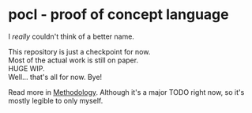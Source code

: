 # pocl - proof of concept language

I _really_ couldn't think of a better name.

This repository is just a checkpoint for now.  
Most of the actual work is still on paper.  
HUGE WIP.  
Well... that's all for now. Bye!

Read more in [Methodology](./docs/METHODOLOGY.md).
Although it's a major TODO right now, so it's mostly
legible to only myself.
